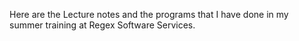 Here are the Lecture notes and the programs that I have done in my summer training at Regex Software Services.
